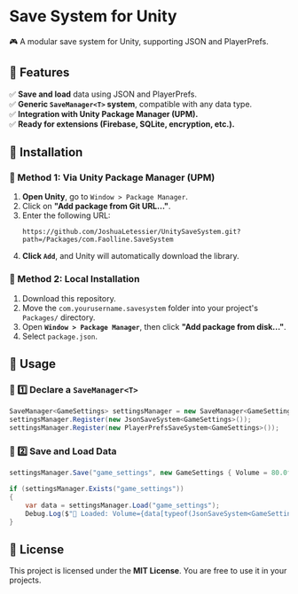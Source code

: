 ﻿# Save System for Unity

🎮 A modular save system for Unity, supporting JSON and PlayerPrefs.

## 📌 Features
✅ **Save and load** data using JSON and PlayerPrefs.  
✅ **Generic `SaveManager<T>` system**, compatible with any data type.  
✅ **Integration with Unity Package Manager (UPM).**  
✅ **Ready for extensions (Firebase, SQLite, encryption, etc.).**  

## 📂 Installation

### 📌 Method 1: Via Unity Package Manager (UPM)
1. **Open Unity**, go to `Window > Package Manager`.
2. Click on **"Add package from Git URL..."**.
3. Enter the following URL:
   ```
   https://github.com/JoshuaLetessier/UnitySaveSystem.git?path=/Packages/com.Faolline.SaveSystem
   ```
4. **Click `Add`**, and Unity will automatically download the library.

### 📌 Method 2: Local Installation
1. Download this repository.
2. Move the `com.yourusername.savesystem` folder into your project's `Packages/` directory.
3. Open **`Window > Package Manager`**, then click **"Add package from disk..."**.
4. Select `package.json`.

## 🚀 Usage

### 📌 1️⃣ Declare a `SaveManager<T>`
```csharp
SaveManager<GameSettings> settingsManager = new SaveManager<GameSettings>();
settingsManager.Register(new JsonSaveSystem<GameSettings>());
settingsManager.Register(new PlayerPrefsSaveSystem<GameSettings>());
```

### 📌 2️⃣ Save and Load Data
```csharp
settingsManager.Save("game_settings", new GameSettings { Volume = 80.0f, Fullscreen = true });

if (settingsManager.Exists("game_settings"))
{
    var data = settingsManager.Load("game_settings");
    Debug.Log($"📂 Loaded: Volume={data[typeof(JsonSaveSystem<GameSettings>)].Volume}");
}
```

## 📜 License
This project is licensed under the **MIT License**. You are free to use it in your projects.

